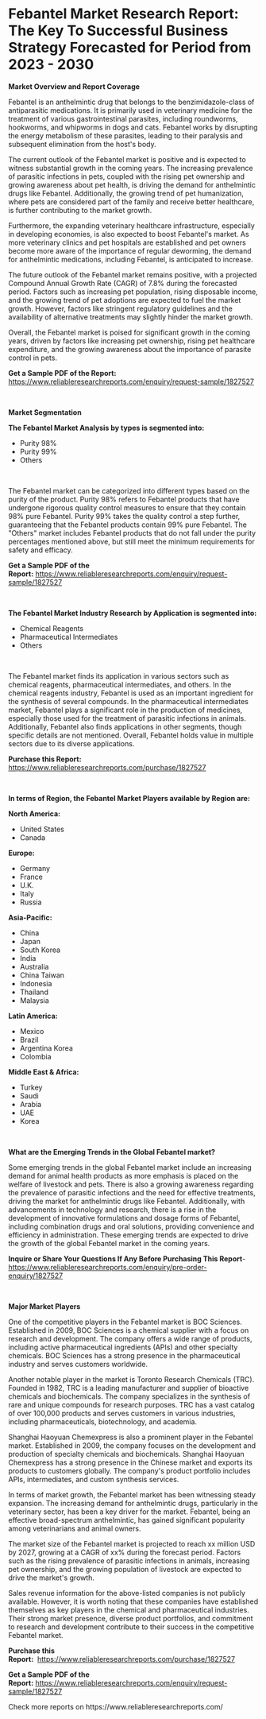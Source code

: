 <p><h1>Febantel Market Research Report: The Key To Successful Business Strategy Forecasted for Period from 2023 - 2030</h1></p><p><strong>Market Overview and Report Coverage</strong></p>
<p><p>Febantel is an anthelmintic drug that belongs to the benzimidazole-class of antiparasitic medications. It is primarily used in veterinary medicine for the treatment of various gastrointestinal parasites, including roundworms, hookworms, and whipworms in dogs and cats. Febantel works by disrupting the energy metabolism of these parasites, leading to their paralysis and subsequent elimination from the host's body.</p><p>The current outlook of the Febantel market is positive and is expected to witness substantial growth in the coming years. The increasing prevalence of parasitic infections in pets, coupled with the rising pet ownership and growing awareness about pet health, is driving the demand for anthelmintic drugs like Febantel. Additionally, the growing trend of pet humanization, where pets are considered part of the family and receive better healthcare, is further contributing to the market growth.</p><p>Furthermore, the expanding veterinary healthcare infrastructure, especially in developing economies, is also expected to boost Febantel's market. As more veterinary clinics and pet hospitals are established and pet owners become more aware of the importance of regular deworming, the demand for anthelmintic medications, including Febantel, is anticipated to increase.</p><p>The future outlook of the Febantel market remains positive, with a projected Compound Annual Growth Rate (CAGR) of 7.8% during the forecasted period. Factors such as increasing pet population, rising disposable income, and the growing trend of pet adoptions are expected to fuel the market growth. However, factors like stringent regulatory guidelines and the availability of alternative treatments may slightly hinder the market growth.</p><p>Overall, the Febantel market is poised for significant growth in the coming years, driven by factors like increasing pet ownership, rising pet healthcare expenditure, and the growing awareness about the importance of parasite control in pets.</p></p>
<p><strong>Get a Sample PDF of the Report:</strong> <a href="https://www.reliableresearchreports.com/enquiry/request-sample/1827527">https://www.reliableresearchreports.com/enquiry/request-sample/1827527</a></p>
<p>&nbsp;</p>
<p><strong>Market Segmentation</strong></p>
<p><strong>The Febantel Market Analysis by types is segmented into:</strong></p>
<p><ul><li>Purity 98%</li><li>Purity 99%</li><li>Others</li></ul></p>
<p>&nbsp;</p>
<p><p>The Febantel market can be categorized into different types based on the purity of the product. Purity 98% refers to Febantel products that have undergone rigorous quality control measures to ensure that they contain 98% pure Febantel. Purity 99% takes the quality control a step further, guaranteeing that the Febantel products contain 99% pure Febantel. The "Others" market includes Febantel products that do not fall under the purity percentages mentioned above, but still meet the minimum requirements for safety and efficacy.</p></p>
<p><strong>Get a Sample PDF of the Report:</strong>&nbsp;<a href="https://www.reliableresearchreports.com/enquiry/request-sample/1827527">https://www.reliableresearchreports.com/enquiry/request-sample/1827527</a></p>
<p>&nbsp;</p>
<p><strong>The Febantel Market Industry Research by Application is segmented into:</strong></p>
<p><ul><li>Chemical Reagents</li><li>Pharmaceutical Intermediates</li><li>Others</li></ul></p>
<p>&nbsp;</p>
<p><p>The Febantel market finds its application in various sectors such as chemical reagents, pharmaceutical intermediates, and others. In the chemical reagents industry, Febantel is used as an important ingredient for the synthesis of several compounds. In the pharmaceutical intermediates market, Febantel plays a significant role in the production of medicines, especially those used for the treatment of parasitic infections in animals. Additionally, Febantel also finds applications in other segments, though specific details are not mentioned. Overall, Febantel holds value in multiple sectors due to its diverse applications.</p></p>
<p><strong>Purchase this Report:</strong>&nbsp; <a href="https://www.reliableresearchreports.com/purchase/1827527">https://www.reliableresearchreports.com/purchase/1827527</a></p>
<p>&nbsp;</p>
<p><strong>In terms of Region, the Febantel Market Players available by Region are:</strong></p>
<p>
    <p> <strong> North America: </strong>
        <ul>
            <li>United States</li>
            <li>Canada</li>
        </ul>
        </p> 
    <p> <strong> Europe: </strong>
        <ul>
            <li>Germany</li>
            <li>France</li>
            <li>U.K.</li>
            <li>Italy</li>
            <li>Russia</li>
        </ul>
        </p> 
    <p> <strong> Asia-Pacific: </strong>
        <ul>
            <li>China</li>
            <li>Japan</li>
            <li>South Korea</li>
            <li>India</li>
            <li>Australia</li>
            <li>China Taiwan</li>
            <li>Indonesia</li>
            <li>Thailand</li>
            <li>Malaysia</li>
        </ul>
        </p> 
    <p> <strong> Latin America: </strong>
        <ul>
            <li>Mexico</li>
            <li>Brazil</li>
            <li>Argentina Korea</li>
            <li>Colombia</li>
        </ul>
        </p> 
    <p> <strong> Middle East & Africa: </strong>
        <ul>
            <li>Turkey</li>
            <li>Saudi</li>
            <li>Arabia</li>
            <li>UAE</li>
            <li>Korea</li>
        </ul>
    </p>
    </p>
<p>&nbsp;</p>
<p><strong>What are the Emerging Trends in the Global Febantel market?</strong></p>
<p><p>Some emerging trends in the global Febantel market include an increasing demand for animal health products as more emphasis is placed on the welfare of livestock and pets. There is also a growing awareness regarding the prevalence of parasitic infections and the need for effective treatments, driving the market for anthelmintic drugs like Febantel. Additionally, with advancements in technology and research, there is a rise in the development of innovative formulations and dosage forms of Febantel, including combination drugs and oral solutions, providing convenience and efficiency in administration. These emerging trends are expected to drive the growth of the global Febantel market in the coming years.</p></p>
<p><strong>Inquire or Share Your Questions If Any Before Purchasing This Report</strong>- <a href="https://www.reliableresearchreports.com/enquiry/pre-order-enquiry/1827527">https://www.reliableresearchreports.com/enquiry/pre-order-enquiry/1827527</a></p>
<p>&nbsp;</p>
<p><strong>Major Market Players</strong></p>
<p><p>One of the competitive players in the Febantel market is BOC Sciences. Established in 2009, BOC Sciences is a chemical supplier with a focus on research and development. The company offers a wide range of products, including active pharmaceutical ingredients (APIs) and other specialty chemicals. BOC Sciences has a strong presence in the pharmaceutical industry and serves customers worldwide.</p><p>Another notable player in the market is Toronto Research Chemicals (TRC). Founded in 1982, TRC is a leading manufacturer and supplier of bioactive chemicals and biochemicals. The company specializes in the synthesis of rare and unique compounds for research purposes. TRC has a vast catalog of over 100,000 products and serves customers in various industries, including pharmaceuticals, biotechnology, and academia.</p><p>Shanghai Haoyuan Chemexpress is also a prominent player in the Febantel market. Established in 2009, the company focuses on the development and production of specialty chemicals and biochemicals. Shanghai Haoyuan Chemexpress has a strong presence in the Chinese market and exports its products to customers globally. The company's product portfolio includes APIs, intermediates, and custom synthesis services.</p><p>In terms of market growth, the Febantel market has been witnessing steady expansion. The increasing demand for anthelmintic drugs, particularly in the veterinary sector, has been a key driver for the market. Febantel, being an effective broad-spectrum anthelmintic, has gained significant popularity among veterinarians and animal owners.</p><p>The market size of the Febantel market is projected to reach xx million USD by 2027, growing at a CAGR of xx% during the forecast period. Factors such as the rising prevalence of parasitic infections in animals, increasing pet ownership, and the growing population of livestock are expected to drive the market's growth.</p><p>Sales revenue information for the above-listed companies is not publicly available. However, it is worth noting that these companies have established themselves as key players in the chemical and pharmaceutical industries. Their strong market presence, diverse product portfolios, and commitment to research and development contribute to their success in the competitive Febantel market.</p></p>
<p><strong>Purchase this Report:</strong>&nbsp;&nbsp;<a href="https://www.reliableresearchreports.com/purchase/1827527">https://www.reliableresearchreports.com/purchase/1827527</a></p>
<p></p>
<p><strong>Get a Sample PDF of the Report:</strong>&nbsp;<a href="https://www.reliableresearchreports.com/enquiry/request-sample/1827527">https://www.reliableresearchreports.com/enquiry/request-sample/1827527</a></p>
<p>Check more reports on https://www.reliableresearchreports.com/</p>